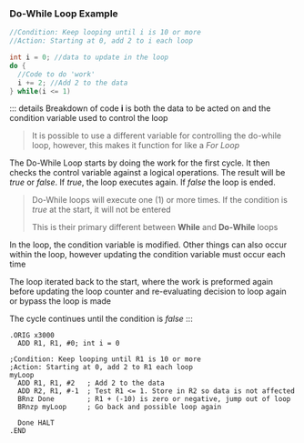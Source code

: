 ### Do-While Loop Example
```java
//Condition: Keep looping until i is 10 or more
//Action: Starting at 0, add 2 to i each loop

int i = 0; //data to update in the loop
do {
  //Code to do 'work'
  i += 2; //Add 2 to the data
} while(i <= 1)

```

::: details Breakdown of code
  **i** is both the data to be acted on and the condition variable used to control the loop

  > It is possible to use a different variable for controlling the do-while loop, however, this makes it function for like a *For Loop*

  The Do-While Loop starts by doing the work for the first cycle. It then checks the control variable against a logical operations. The result will be *true* or *false*. If *true*, the loop executes again. If *false* the loop is ended.

  > Do-While loops will execute one (1) or more times. If the condition is *true* at the start, it will not be entered
  >
  > This is their primary different between **While** and **Do-While** loops

  In the loop, the condition variable is modified. Other things can also occur within the loop, however updating the condition variable must occur each time

  The loop iterated back to the start, where the work is preformed again before updating the loop counter and re-evaluating decision to loop again or bypass the loop is made

  The cycle continues until the condition is *false*
:::

<QuestionMC question="After the Do-While Loop completes i will contain what number?" answer='A' AChoice="2" BChoice="8" CChoice="10" DChoice="12" rightAnswerFeedback="Right! It will loop 6 times total" wrongAnswerFeedback="Incorrect. Because the condition is 'greater than or equal to', when i = 10 the loop is entered 1 last time, adding 2 more"/>

``` 
.ORIG x3000
  ADD R1, R1, #0; int i = 0

;Condition: Keep looping until R1 is 10 or more
;Action: Starting at 0, add 2 to R1 each loop
myLoop   
  ADD R1, R1, #2   ; Add 2 to the data
  ADD R2, R1, #-1  ; Test R1 <= 1. Store in R2 so data is not affected
  BRnz Done        ; R1 + (-10) is zero or negative, jump out of loop
  BRnzp myLoop     ; Go back and possible loop again

  Done HALT
.END
```